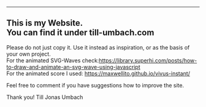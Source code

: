 
-----------------------------------------
  This is my Website.                    
  You can find it under till-umbach.com  
-----------------------------------------

Please do not just copy it. 
Use it instead as inspiration, or as the basis of your own project. \
For the animated SVG-Waves check:https://library.superhi.com/posts/how-to-draw-and-animate-an-svg-wave-using-javascript \
For the animated score I used: https://maxwellito.github.io/vivus-instant/ 

Feel free to comment if you have suggestions how to improve the site. 

Thank you!
Till Jonas Umbach



